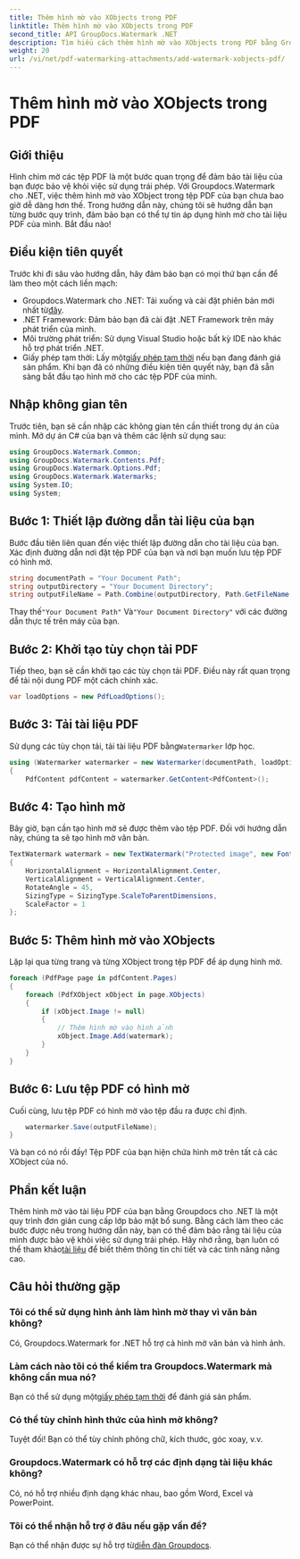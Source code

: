 ```yaml
---
title: Thêm hình mờ vào XObjects trong PDF
linktitle: Thêm hình mờ vào XObjects trong PDF
second_title: API GroupDocs.Watermark .NET
description: Tìm hiểu cách thêm hình mờ vào XObjects trong PDF bằng Groupdocs.Watermark cho .NET. Hãy làm theo hướng dẫn từng bước của chúng tôi để dễ dàng thực hiện.
weight: 20
url: /vi/net/pdf-watermarking-attachments/add-watermark-xobjects-pdf/
---
```


# Thêm hình mờ vào XObjects trong PDF

## Giới thiệu
Hình chìm mờ các tệp PDF là một bước quan trọng để đảm bảo tài liệu của bạn được bảo vệ khỏi việc sử dụng trái phép. Với Groupdocs.Watermark cho .NET, việc thêm hình mờ vào XObject trong tệp PDF của bạn chưa bao giờ dễ dàng hơn thế. Trong hướng dẫn này, chúng tôi sẽ hướng dẫn bạn từng bước quy trình, đảm bảo bạn có thể tự tin áp dụng hình mờ cho tài liệu PDF của mình. Bắt đầu nào!
## Điều kiện tiên quyết
Trước khi đi sâu vào hướng dẫn, hãy đảm bảo bạn có mọi thứ bạn cần để làm theo một cách liền mạch:
-  Groupdocs.Watermark cho .NET: Tải xuống và cài đặt phiên bản mới nhất từ[đây](https://releases.groupdocs.com/Watermark/net/).
- .NET Framework: Đảm bảo bạn đã cài đặt .NET Framework trên máy phát triển của mình.
- Môi trường phát triển: Sử dụng Visual Studio hoặc bất kỳ IDE nào khác hỗ trợ phát triển .NET.
-  Giấy phép tạm thời: Lấy một[giấy phép tạm thời](https://purchase.groupdocs.com/temporary-license/) nếu bạn đang đánh giá sản phẩm.
Khi bạn đã có những điều kiện tiên quyết này, bạn đã sẵn sàng bắt đầu tạo hình mờ cho các tệp PDF của mình.
## Nhập không gian tên
Trước tiên, bạn sẽ cần nhập các không gian tên cần thiết trong dự án của mình. Mở dự án C# của bạn và thêm các lệnh sử dụng sau:
```csharp
using GroupDocs.Watermark.Common;
using GroupDocs.Watermark.Contents.Pdf;
using GroupDocs.Watermark.Options.Pdf;
using GroupDocs.Watermark.Watermarks;
using System.IO;
using System;
```
## Bước 1: Thiết lập đường dẫn tài liệu của bạn
Bước đầu tiên liên quan đến việc thiết lập đường dẫn cho tài liệu của bạn. Xác định đường dẫn nơi đặt tệp PDF của bạn và nơi bạn muốn lưu tệp PDF có hình mờ.
```csharp
string documentPath = "Your Document Path";
string outputDirectory = "Your Document Directory";
string outputFileName = Path.Combine(outputDirectory, Path.GetFileName(documentPath));
```
 Thay thế`"Your Document Path"` Và`"Your Document Directory"` với các đường dẫn thực tế trên máy của bạn.
## Bước 2: Khởi tạo tùy chọn tải PDF
Tiếp theo, bạn sẽ cần khởi tạo các tùy chọn tải PDF. Điều này rất quan trọng để tải nội dung PDF một cách chính xác.
```csharp
var loadOptions = new PdfLoadOptions();
```
## Bước 3: Tải tài liệu PDF
Sử dụng các tùy chọn tải, tải tài liệu PDF bằng`Watermarker` lớp học.
```csharp
using (Watermarker watermarker = new Watermarker(documentPath, loadOptions))
{
    PdfContent pdfContent = watermarker.GetContent<PdfContent>();
```
## Bước 4: Tạo hình mờ
Bây giờ, bạn cần tạo hình mờ sẽ được thêm vào tệp PDF. Đối với hướng dẫn này, chúng ta sẽ tạo hình mờ văn bản.
```csharp
TextWatermark watermark = new TextWatermark("Protected image", new Font("Arial", 8))
{
    HorizontalAlignment = HorizontalAlignment.Center,
    VerticalAlignment = VerticalAlignment.Center,
    RotateAngle = 45,
    SizingType = SizingType.ScaleToParentDimensions,
    ScaleFactor = 1
};
```
## Bước 5: Thêm hình mờ vào XObjects
Lặp lại qua từng trang và từng XObject trong tệp PDF để áp dụng hình mờ.
```csharp
foreach (PdfPage page in pdfContent.Pages)
{
    foreach (PdfXObject xObject in page.XObjects)
    {
        if (xObject.Image != null)
        {
            // Thêm hình mờ vào hình ảnh
            xObject.Image.Add(watermark);
        }
    }
}
```
## Bước 6: Lưu tệp PDF có hình mờ
Cuối cùng, lưu tệp PDF có hình mờ vào tệp đầu ra được chỉ định.
```csharp
    watermarker.Save(outputFileName);
}
```
Và bạn có nó rồi đấy! Tệp PDF của bạn hiện chứa hình mờ trên tất cả các XObject của nó.
## Phần kết luận
 Thêm hình mờ vào tài liệu PDF của bạn bằng Groupdocs cho .NET là một quy trình đơn giản cung cấp lớp bảo mật bổ sung. Bằng cách làm theo các bước được nêu trong hướng dẫn này, bạn có thể đảm bảo rằng tài liệu của mình được bảo vệ khỏi việc sử dụng trái phép. Hãy nhớ rằng, bạn luôn có thể tham khảo[tài liệu](https://tutorials.groupdocs.com/Watermark/net/) để biết thêm thông tin chi tiết và các tính năng nâng cao.
## Câu hỏi thường gặp
### Tôi có thể sử dụng hình ảnh làm hình mờ thay vì văn bản không?
Có, Groupdocs.Watermark for .NET hỗ trợ cả hình mờ văn bản và hình ảnh.
### Làm cách nào tôi có thể kiểm tra Groupdocs.Watermark mà không cần mua nó?
 Bạn có thể sử dụng một[giấy phép tạm thời](https://purchase.groupdocs.com/temporary-license/) để đánh giá sản phẩm.
### Có thể tùy chỉnh hình thức của hình mờ không?
Tuyệt đối! Bạn có thể tùy chỉnh phông chữ, kích thước, góc xoay, v.v.
### Groupdocs.Watermark có hỗ trợ các định dạng tài liệu khác không?
Có, nó hỗ trợ nhiều định dạng khác nhau, bao gồm Word, Excel và PowerPoint.
### Tôi có thể nhận hỗ trợ ở đâu nếu gặp vấn đề?
 Bạn có thể nhận được sự hỗ trợ từ[diễn đàn Groupdocs](https://forum.groupdocs.com/c/watermark/19).